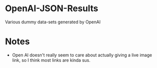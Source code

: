 # OpenAI-JSON-Results
Various dummy data-sets generated by OpenAI


# Notes

- Open AI doesn't really seem to care about actually giving a live image link, so I think most links are kinda sus.
